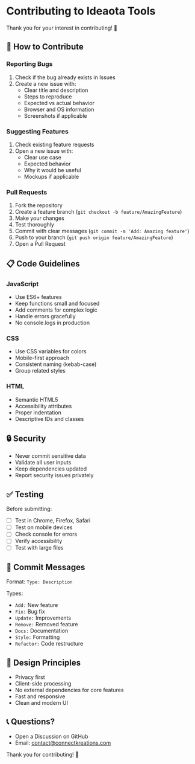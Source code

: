 # Contributing to Ideaota Tools

Thank you for your interest in contributing! 🎉

## 🤝 How to Contribute

### Reporting Bugs
1. Check if the bug already exists in Issues
2. Create a new issue with:
   - Clear title and description
   - Steps to reproduce
   - Expected vs actual behavior
   - Browser and OS information
   - Screenshots if applicable

### Suggesting Features
1. Check existing feature requests
2. Open a new issue with:
   - Clear use case
   - Expected behavior
   - Why it would be useful
   - Mockups if applicable

### Pull Requests
1. Fork the repository
2. Create a feature branch (`git checkout -b feature/AmazingFeature`)
3. Make your changes
4. Test thoroughly
5. Commit with clear messages (`git commit -m 'Add: Amazing feature'`)
6. Push to your branch (`git push origin feature/AmazingFeature`)
7. Open a Pull Request

## 📋 Code Guidelines

### JavaScript
- Use ES6+ features
- Keep functions small and focused
- Add comments for complex logic
- Handle errors gracefully
- No console.logs in production

### CSS
- Use CSS variables for colors
- Mobile-first approach
- Consistent naming (kebab-case)
- Group related styles

### HTML
- Semantic HTML5
- Accessibility attributes
- Proper indentation
- Descriptive IDs and classes

## 🔒 Security

- Never commit sensitive data
- Validate all user inputs
- Keep dependencies updated
- Report security issues privately

## ✅ Testing

Before submitting:
- [ ] Test in Chrome, Firefox, Safari
- [ ] Test on mobile devices
- [ ] Check console for errors
- [ ] Verify accessibility
- [ ] Test with large files

## 📝 Commit Messages

Format: `Type: Description`

Types:
- `Add:` New feature
- `Fix:` Bug fix
- `Update:` Improvements
- `Remove:` Removed feature
- `Docs:` Documentation
- `Style:` Formatting
- `Refactor:` Code restructure

## 🎨 Design Principles

- Privacy first
- Client-side processing
- No external dependencies for core features
- Fast and responsive
- Clean and modern UI

## 📞 Questions?

- Open a Discussion on GitHub
- Email: contact@connectkreations.com

Thank you for contributing! 🚀
